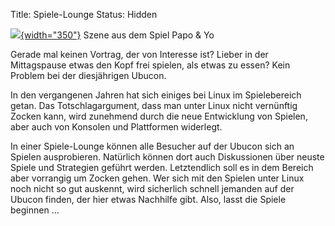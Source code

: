 Title: Spiele-Lounge
Status: Hidden

[![]({filename}/files/hibx_papoyo.jpg){width="350"}]({filename}/files/hibx_papoyo.jpg)
Szene aus dem Spiel Papo & Yo

Gerade mal keinen Vortrag, der von Interesse ist? Lieber in der
Mittagspause etwas den Kopf frei spielen, als etwas zu essen? Kein
Problem bei der diesjährigen Ubucon.

In den vergangenen Jahren hat sich einiges bei Linux im Spielebereich
getan. Das Totschlagargument, dass man unter Linux nicht vernünftig
Zocken kann, wird zunehmend durch die neue Entwicklung von Spielen, aber
auch von Konsolen und Plattformen widerlegt.

In einer Spiele-Lounge können alle Besucher auf der Ubucon sich an
Spielen ausprobieren. Natürlich können dort auch Diskussionen über
neuste Spiele und Strategien geführt werden. Letztendlich soll es in dem
Bereich aber vorrangig um Zocken gehen. Wer sich mit den Spielen unter
Linux noch nicht so gut auskennt, wird sicherlich schnell jemanden auf
der Ubucon finden, der hier etwas Nachhilfe gibt. Also, lasst die Spiele
beginnen …

